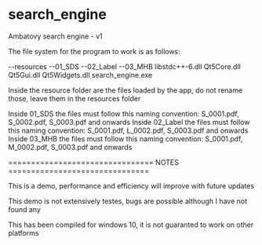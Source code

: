 # search_engine
Ambatovy search engine - v1

The file system for the program to work is as follows:

\--resources
\--01_SDS
\--02_Label
\--03_MHB
libstdc++-6.dll
Qt5Core.dll
Qt5Gui.dll
Qt5Widgets.dll
search_engine.exe

Inside the resource folder are the files loaded by the app, do not rename those, leave them in the resources folder

Inside 01_SDS the files must follow this naming convention: S_0001.pdf, S_0002.pdf, S_0003.pdf and onwards
Inside 02_Label the files must follow this naming convention: S_0001.pdf, L_0002.pdf, S_0003.pdf and onwards
Inside 03_MHB the files must follow this naming convention: S_0001.pdf, M_0002.pdf, S_0003.pdf and onwards

================================ NOTES ===============================

This is a demo, performance and efficiency will improve with future updates

This demo is not extensively testes, bugs are possible although I have not found any

This has been compiled for windows 10, it is not guaranted to work on other platforms
